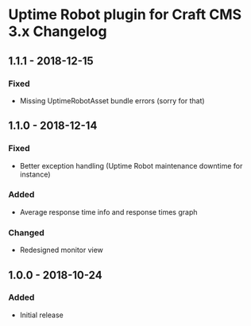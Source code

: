 # Uptime Robot plugin for Craft CMS 3.x Changelog

## 1.1.1 - 2018-12-15
### Fixed
- Missing UptimeRobotAsset bundle errors (sorry for that)


## 1.1.0 - 2018-12-14
### Fixed
- Better exception handling (Uptime Robot maintenance downtime for instance)

### Added
- Average response time info and response times graph

### Changed
- Redesigned monitor view


## 1.0.0 - 2018-10-24
### Added
- Initial release
